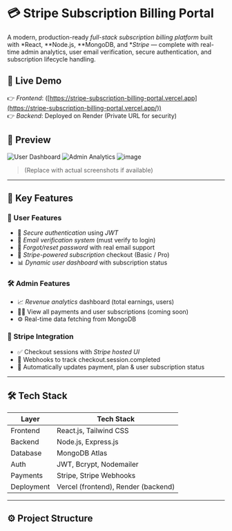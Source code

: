 
# 💳 Stripe Subscription Billing Portal

A modern, production-ready *full-stack subscription billing platform* built with *React, **Node.js, **MongoDB, and **Stripe* — complete with real-time admin analytics, user email verification, secure authentication, and subscription lifecycle handling.

## 🚀 Live Demo

👉 *Frontend*: ([https://stripe-subscription-billing-portal.vercel.app](https://stripe-subscription-billing-portal.vercel.app/))  
👉 *Backend*: Deployed on Render (Private URL for security)

## 📸 Preview

![User Dashboard](https://via.placeholder.com/1000x500?text=User+Dashboard+Screenshot)
![Admin Analytics](https://via.placeholder.com/1000x500?text=Admin+Panel+Analytics+Screenshot)
![image](https://github.com/user-attachments/assets/bde5f1e7-82ef-4d6d-bf4e-6542d5fa3f0f)

> (Replace with actual screenshots if available)

---

## 🧠 Key Features

### 👤 User Features
- 🔐 *Secure authentication* using *JWT*
- 📧 *Email verification system* (must verify to login)
- 🔁 *Forgot/reset password* with real email support
- 💼 *Stripe-powered subscription* checkout (Basic / Pro)
- 📊 *Dynamic user dashboard* with subscription status

### 🛠 Admin Features
- 📈 *Revenue analytics* dashboard (total earnings, users)
- 🧑‍💻 View all payments and user subscriptions (coming soon)
- ⚙ Real-time data fetching from MongoDB

### 💸 Stripe Integration
- ✅ Checkout sessions with *Stripe hosted UI*
- 🔁 Webhooks to track checkout.session.completed
- 🧾 Automatically updates payment, plan & user subscription status

---

## 🛠 Tech Stack

| Layer      | Tech Stack                        |
|------------|-----------------------------------|
| Frontend   | React.js, Tailwind CSS    |
| Backend    | Node.js, Express.js               |
| Database   | MongoDB Atlas                     |
| Auth       | JWT, Bcrypt, Nodemailer           |
| Payments   | Stripe, Stripe Webhooks           |
| Deployment | Vercel (frontend), Render (backend) |

---

## ⚙ Project Structure
